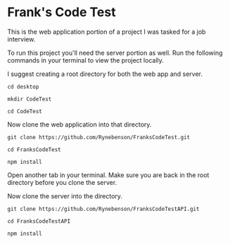# Frank's Code Test

This is the web application portion of a project I was tasked for a job interview.

To run this project you'll need the server portion as well. Run the following commands in your terminal to view the project locally.

I suggest creating a root directory for both the web app and server.

 `cd desktop`
 
 `mkdir CodeTest`
 
 `cd CodeTest`

Now clone the web application into that directory.

  `git clone https://github.com/Rynebenson/FranksCodeTest.git`
  
  `cd FranksCodeTest`
  
  `npm install`

Open another tab in your terminal. Make sure you are back in the root directory before you clone the server.

Now clone the server into the directory.

  `git clone https://github.com/Rynebenson/FranksCodeTestAPI.git`
  
  `cd FranksCodeTestAPI`
  
  `npm install`
